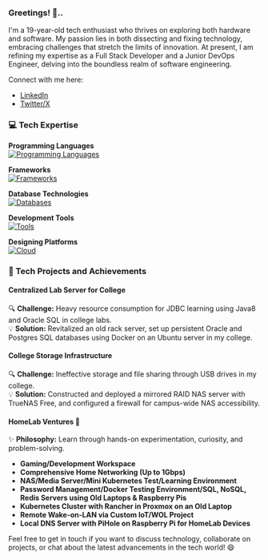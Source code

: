 
### Greetings! 👋..

I'm a 19-year-old tech enthusiast who thrives on exploring both hardware and software. My passion lies in both dissecting and fixing technology, embracing challenges that stretch the limits of innovation. At present, I am refining my expertise as a Full Stack Developer and a Junior DevOps Engineer, delving into the boundless realm of software engineering.

Connect with me here:
- [LinkedIn](https://www.linkedin.com/in/prakash-anandakumar/)
- [Twitter/X](https://x.com/prakaxh2005)

### 💻 Tech Expertise

**Programming Languages**<br>
[![Programming Languages](https://skillicons.dev/icons?i=ts,js,java,c,html5)](https://skillicons.dev)<br>

**Frameworks**<br>
[![Frameworks](https://skillicons.dev/icons?i=react,next,tailwind,express,discordjs,prisma)](https://skillicons.dev)<br>

**Database Technologies**<br>
[![Databases](https://skillicons.dev/icons?i=postgres,redis,mongo,mysql)](https://skillicons.dev)<br>

**Development Tools**<br>
[![Tools](https://skillicons.dev/icons?i=neovim,git,docker,linux,nginx)](https://skillicons.dev)<br>

**Designing Platforms**<br>
[![Cloud](https://skillicons.dev/icons?i=figma,ps,pr,canva)](https://skillicons.dev)<br>

### 🚀 Tech Projects and Achievements

#### Centralized Lab Server for College
🔍 **Challenge:** Heavy resource consumption for JDBC learning using Java8 and Oracle SQL in college labs.  
💡 **Solution:** Revitalized an old rack server, set up persistent Oracle and Postgres SQL databases using Docker on an Ubuntu server in my college.

#### College Storage Infrastructure
🔍 **Challenge:** Ineffective storage and file sharing through USB drives in my college.  
💡 **Solution:** Constructed and deployed a mirrored RAID NAS server with TrueNAS Free, and configured a firewall for campus-wide NAS accessibility.

#### HomeLab Ventures 🏡
✨ **Philosophy:** Learn through hands-on experimentation, curiosity, and problem-solving.

- **Gaming/Development Workspace**
- **Comprehensive Home Networking (Up to 1Gbps)**
- **NAS/Media Server/Mini Kubernetes Test/Learning Environment**
- **Password Management/Docker Testing Environment/SQL, NoSQL, Redis Servers using Old Laptops & Raspberry Pis**
- **Kubernetes Cluster with Rancher in Proxmox on an Old Laptop**
- **Remote Wake-on-LAN via Custom IoT/WOL Project**
- **Local DNS Server with PiHole on Raspberry Pi for HomeLab Devices**

Feel free to get in touch if you want to discuss technology, collaborate on projects, or chat about the latest advancements in the tech world! 😄
